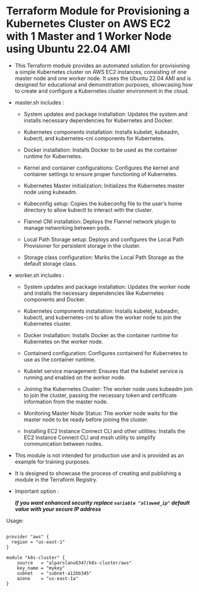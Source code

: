 # Terraform Module for Provisioning a Kubernetes Cluster on AWS EC2 with 1 Master and 1 Worker Node using Ubuntu 22.04 AMI

- This Terraform module provides an automated solution for provisioning a simple Kubernetes cluster on AWS EC2 instances, consisting of one master node and one worker node. It uses the Ubuntu 22.04 AMI and is designed for educational and demonstration purposes, showcasing how to create and configure a Kubernetes cluster environment in the cloud.

- master.sh includes :

  - System updates and package installation: Updates the system and installs necessary dependencies for Kubernetes and Docker.

  - Kubernetes components installation: Installs kubelet, kubeadm, kubectl, and kubernetes-cni components for Kubernetes.

  - Docker installation: Installs Docker to be used as the container runtime for Kubernetes.

  - Kernel and container configurations: Configures the kernel and container settings to ensure proper functioning of 
  Kubernetes.

  - Kubernetes Master initialization: Initializes the Kubernetes master node using kubeadm.

  - Kubeconfig setup: Copies the kubeconfig file to the user’s home directory to allow kubectl to interact with the cluster.

  - Flannel CNI installation: Deploys the Flannel network plugin to manage networking between pods.

  - Local Path Storage setup: Deploys and configures the Local Path Provisioner for persistent storage in the cluster.
  
  - Storage class configuration: Marks the Local Path Storage as the default storage class.
  
- worker.sh includes :

  - System updates and package installation: Updates the worker node and installs the necessary dependencies like Kubernetes components and Docker.

  - Kubernetes components installation: Installs kubelet, kubeadm, kubectl, and kubernetes-cni to allow the worker node to join the Kubernetes cluster.

  - Docker installation: Installs Docker as the container runtime for Kubernetes on the worker node.

  - Containerd configuration: Configures containerd for Kubernetes to use as the container runtime.

  - Kubelet service management: Ensures that the kubelet service is running and enabled on the worker node.

  - Joining the Kubernetes Cluster: The worker node uses kubeadm join to join the cluster, passing the necessary token and certificate information from the master node.

  - Monitoring Master Node Status: The worker node waits for the master node to be ready before joining the cluster.

  - Installing EC2 Instance Connect CLI and other utilities: Installs the EC2 Instance Connect CLI and mssh utility to simplify communication between nodes.

- This module is not intended for production use and is provided as an example for training purposes.

- It is designed to showcase the process of creating and publishing a module in the Terraform Registry.

- Important option :

  ***If you want enhanced security replace `variable "allowed_ip"` default value with your secure IP address***


Usage:

```hcl

provider "aws" {
  region = "us-east-1"
}

module "k8s-cluster" {
    source   = "alparslanu6347/k8s-cluster/aws"
    key_name = "mykey"
    subnet   = "subnet-a12bb345"
    azone    = "us-east-1a"
}
```
